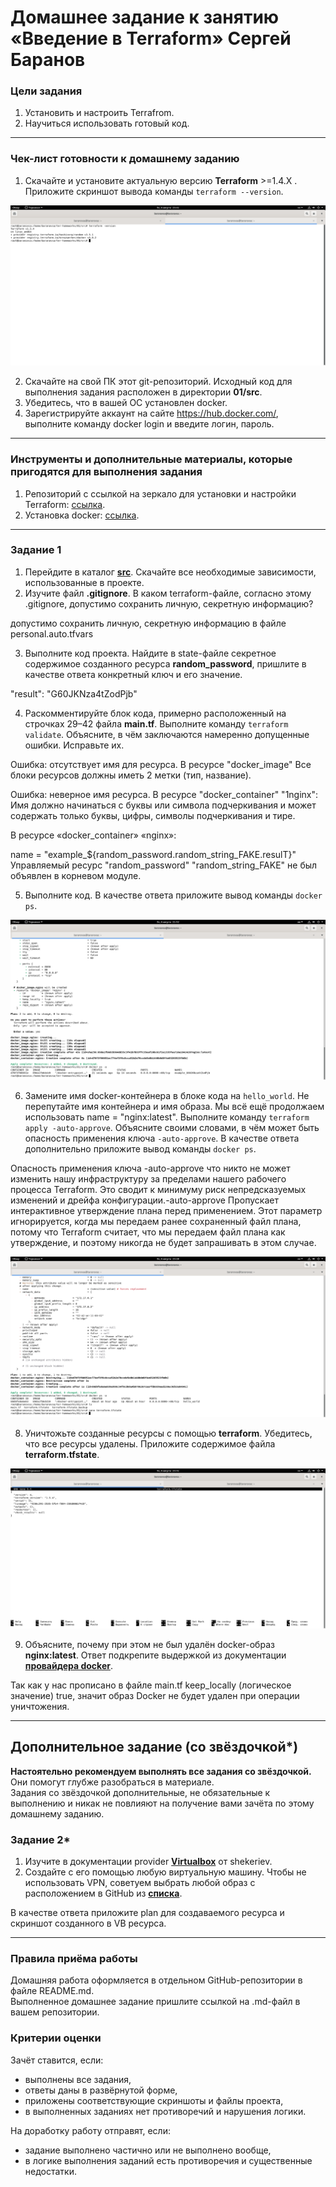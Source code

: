 # Домашнее задание к занятию «Введение в Terraform» Сергей Баранов

### Цели задания

1. Установить и настроить Terrafrom.
2. Научиться использовать готовый код.

------

### Чек-лист готовности к домашнему заданию

1. Скачайте и установите актуальную версию **Terraform** >=1.4.X . Приложите скриншот вывода команды ```terraform --version```.

![monitoring](https://github.com/12sergey12/Terraform_01/blob/main/images/7.1_1.1.png)

2. Скачайте на свой ПК этот git-репозиторий. Исходный код для выполнения задания расположен в директории **01/src**.
3. Убедитесь, что в вашей ОС установлен docker.
4. Зарегистрируйте аккаунт на сайте https://hub.docker.com/, выполните команду docker login и введите логин, пароль.

------

### Инструменты и дополнительные материалы, которые пригодятся для выполнения задания

1. Репозиторий с ссылкой на зеркало для установки и настройки Terraform: [ссылка](https://github.com/netology-code/devops-materials).
2. Установка docker: [ссылка](https://docs.docker.com/engine/install/ubuntu/). 
------

### Задание 1

1. Перейдите в каталог [**src**](https://github.com/netology-code/ter-homeworks/tree/main/01/src). Скачайте все необходимые зависимости, использованные в проекте. 
2. Изучите файл **.gitignore**. В каком terraform-файле, согласно этому .gitignore, допустимо сохранить личную, секретную информацию?

допустимо сохранить личную, секретную информацию в файле personal.auto.tfvars

3. Выполните код проекта. Найдите  в state-файле секретное содержимое созданного ресурса **random_password**, пришлите в качестве ответа конкретный ключ и его значение.

"result": "G60JKNza4tZodPjb"

4. Раскомментируйте блок кода, примерно расположенный на строчках 29–42 файла **main.tf**.
Выполните команду ```terraform validate```. Объясните, в чём заключаются намеренно допущенные ошибки. Исправьте их.

Ошибка: отсутствует имя для ресурса. В ресурсе "docker_image" Все блоки ресурсов должны иметь 2 метки (тип, название).

Ошибка: неверное имя ресурса. В ресурсе "docker_container" "1nginx": Имя должно начинаться с буквы или символа подчеркивания и может содержать только буквы, цифры, символы подчеркивания и тире.

В ресурсе «docker_container» «nginx»:

  name = "example_${random_password.random_string_FAKE.resulT}" Управляемый ресурс "random_password" "random_string_FAKE" не был объявлен в корневом модуле.

5. Выполните код. В качестве ответа приложите вывод команды ```docker ps```.

![monitoring](https://github.com/12sergey12/Terraform_01/blob/main/images/7.1_5.png)

6. Замените имя docker-контейнера в блоке кода на ```hello_world```. Не перепутайте имя контейнера и имя образа. Мы всё ещё продолжаем использовать name = "nginx:latest". Выполните команду ```terraform apply -auto-approve```.
Объясните своими словами, в чём может быть опасность применения ключа  ```-auto-approve```. В качестве ответа дополнительно приложите вывод команды ```docker ps```.

Опасность применения ключа -auto-approve
 что никто не может изменить нашу инфраструктуру за пределами нашего рабочего процесса Terraform. Это сводит к минимуму риск непредсказуемых изменений и дрейфа конфигурации.-auto-approve  Пропускает интерактивное утверждение плана перед применением. Этот параметр игнорируется, когда мы передаем ранее сохраненный файл плана, потому что Terraform считает, что мы передаем файл плана как утверждение, и поэтому никогда не будет запрашивать в этом случае.

![monitoring](https://github.com/12sergey12/Terraform_01/blob/main/images/7.1_6.1.png)

8. Уничтожьте созданные ресурсы с помощью **terraform**. Убедитесь, что все ресурсы удалены. Приложите содержимое файла **terraform.tfstate**. 

![monitoring](https://github.com/12sergey12/Terraform_01/blob/main/images/7.1_7.png)

9. Объясните, почему при этом не был удалён docker-образ **nginx:latest**. Ответ подкрепите выдержкой из документации [**провайдера docker**](https://docs.comcloud.xyz/providers/kreuzwerker/docker/latest/docs).  

Так как у нас прописано в файле main.tf keep_locally (логическое значение) true, значит образ Docker не будет удален при операции уничтожения. 

------


## Дополнительное задание (со звёздочкой*)

**Настоятельно рекомендуем выполнять все задания со звёздочкой.** Они помогут глубже разобраться в материале.   
Задания со звёздочкой дополнительные, не обязательные к выполнению и никак не повлияют на получение вами зачёта по этому домашнему заданию. 

### Задание 2*

1. Изучите в документации provider [**Virtualbox**](https://docs.comcloud.xyz/providers/shekeriev/virtualbox/latest/docs) от 
shekeriev.
2. Создайте с его помощью любую виртуальную машину. Чтобы не использовать VPN, советуем выбрать любой образ с расположением в GitHub из [**списка**](https://www.vagrantbox.es/).

В качестве ответа приложите plan для создаваемого ресурса и скриншот созданного в VB ресурса. 

------

### Правила приёма работы

Домашняя работа оформляется в отдельном GitHub-репозитории в файле README.md.   
Выполненное домашнее задание пришлите ссылкой на .md-файл в вашем репозитории.

### Критерии оценки

Зачёт ставится, если:

* выполнены все задания,
* ответы даны в развёрнутой форме,
* приложены соответствующие скриншоты и файлы проекта,
* в выполненных заданиях нет противоречий и нарушения логики.

На доработку работу отправят, если:

* задание выполнено частично или не выполнено вообще,
* в логике выполнения заданий есть противоречия и существенные недостатки. 
